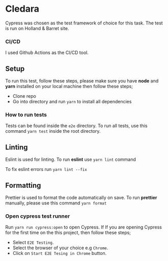 # Cledara

Cypress was chosen as the test framework of choice for this task. The test is run on Holland & Barret site.

### CI/CD

I used Github Actions as the CI/CD tool.

## Setup

To run this test, follow these steps, please make sure you have **node** and **yarn** installed on your local machine then follow these steps;

- Clone repo
- Go into directory and run `yarn` to install all dependencies

### How to run tests

Tests can be found inside the `e2e` directory.
To run all tests, use this command `yarn test` inside the root directory.

## Linting

Eslint is used for linting. To run **eslint** use `yarn lint` command

To fix eslint errors run `yarn lint --fix`

## Formatting

Prettier is used to format the code automatically on save. To run **prettier** manually, please use this command `yarn format`

### Open cypress test runner

Run `yarn run cypress:open` to open Cypress. If
If you are opening Cypress for the first time on the this project, then follow these steps;

- Select `E2E Testing`.
- Select the browser of your choice e.g `Chrome`.
- Click on `Start E2E Tesing in Chrome` button.
